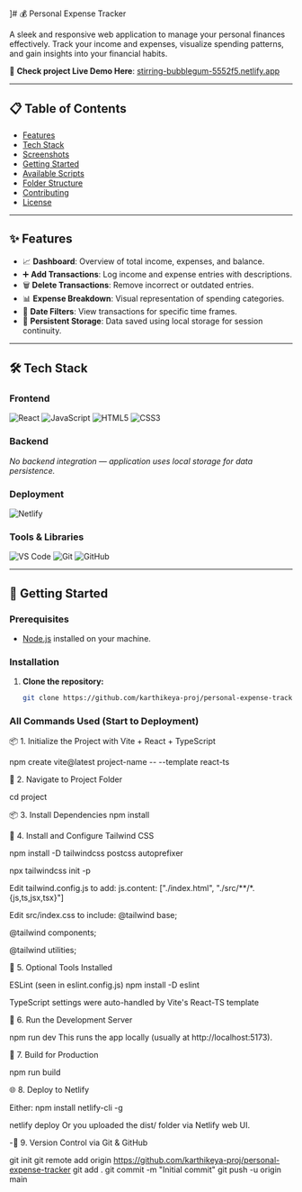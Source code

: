 ]# 💰 Personal Expense Tracker

A sleek and responsive web application to manage your personal finances effectively. Track your income and expenses, visualize spending patterns, and gain insights into your financial habits.

🔗 **Check project Live Demo Here**: [stirring-bubblegum-5552f5.netlify.app](https://stirring-bubblegum-5552f5.netlify.app/)

---

## 📋 Table of Contents

- [Features](#features)
- [Tech Stack](#tech-stack)
- [Screenshots](#screenshots)
- [Getting Started](#getting-started)
- [Available Scripts](#available-scripts)
- [Folder Structure](#folder-structure)
- [Contributing](#contributing)
- [License](#license)

---

## ✨ Features

- 📈 **Dashboard**: Overview of total income, expenses, and balance.
- ➕ **Add Transactions**: Log income and expense entries with descriptions.
- 🗑️ **Delete Transactions**: Remove incorrect or outdated entries.
- 📊 **Expense Breakdown**: Visual representation of spending categories.
- 📅 **Date Filters**: View transactions for specific time frames.
- 💾 **Persistent Storage**: Data saved using local storage for session continuity.

---

## 🛠️ Tech Stack

### Frontend

![React](https://img.shields.io/badge/React-20232A?style=for-the-badge&logo=react&logoColor=61DAFB)
![JavaScript](https://img.shields.io/badge/JavaScript-F7DF1E?style=for-the-badge&logo=javascript&logoColor=black)
![HTML5](https://img.shields.io/badge/HTML5-E34F26?style=for-the-badge&logo=html5&logoColor=white)
![CSS3](https://img.shields.io/badge/CSS3-1572B6?style=for-the-badge&logo=css3&logoColor=white)

### Backend

*No backend integration — application uses local storage for data persistence.*

### Deployment

![Netlify](https://img.shields.io/badge/Netlify-00C7B7?style=for-the-badge&logo=netlify&logoColor=white)

### Tools & Libraries

![VS Code](https://img.shields.io/badge/VS%20Code-007ACC?style=for-the-badge&logo=visual-studio-code&logoColor=white)
![Git](https://img.shields.io/badge/Git-F05032?style=for-the-badge&logo=git&logoColor=white)
![GitHub](https://img.shields.io/badge/GitHub-100000?style=for-the-badge&logo=github&logoColor=white)

---

## 🚀 Getting Started

### Prerequisites

- [Node.js](https://nodejs.org/) installed on your machine.

### Installation

1. **Clone the repository:**
   ```bash
   git clone https://github.com/karthikeya-proj/personal-expense-tracker.git
### All Commands Used (Start to Deployment)

📦 1. Initialize the Project with Vite + React + TypeScript

npm create vite@latest project-name -- --template react-ts

📁 2. Navigate to Project Folder

cd project

📦 3. Install Dependencies
npm install

🎨 4. Install and Configure Tailwind CSS

npm install -D tailwindcss postcss autoprefixer

npx tailwindcss init -p

Edit tailwind.config.js to add:
js.content: ["./index.html", "./src/**/*.{js,ts,jsx,tsx}"]

Edit src/index.css to include:
@tailwind base;

@tailwind components;

@tailwind utilities;

🧹 5. Optional Tools Installed

ESLint (seen in eslint.config.js)
npm install -D eslint

TypeScript settings were auto-handled by Vite's React-TS template

🧪 6. Run the Development Server

npm run dev
This runs the app locally (usually at http://localhost:5173).

🚀 7. Build for Production

npm run build

🌐 8. Deploy to Netlify

Either:
npm install netlify-cli -g

netlify deploy
Or you uploaded the dist/ folder via Netlify web UI.

-🔁 9. Version Control via Git & GitHub

git init
git remote add origin https://github.com/karthikeya-proj/personal-expense-tracker
git add .
git commit -m "Initial commit"
git push -u origin main
